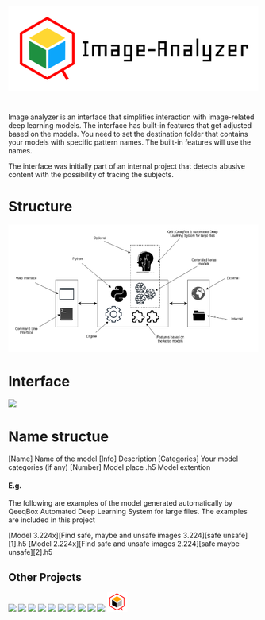 <p align="center"> <img src="https://raw.githubusercontent.com/qeeqbox/image-analyzer/main/readme/imageanalyzer_logo.png"></p>

#
Image analyzer is an interface that simplifies interaction with image-related deep learning models. The interface has built-in features that get adjusted based on the models. You need to set the destination folder that contains your models with specific pattern names. The built-in features will use the names. 

The interface was initially part of an internal project that detects abusive content with the possibility of tracing the subjects.


# Structure
<img src="https://raw.githubusercontent.com/qeeqbox/image-analyzer/main/readme/structure.png">

# Interface
<img src="https://raw.githubusercontent.com/qeeqbox/image-analyzer/main/readme/intro.gif" style="max-width:768px"/>

# Name structue
[Name]			Name of the model
[Info]			Description
[Categories]	Your model categories (if any)
[Number]		Model place
.h5				Model extention

#### E.g.
The following are examples of the model generated automatically by QeeqBox Automated Deep Learning System for large files. The examples are included in this project

[Model 3.224x][Find safe, maybe and unsafe images 3.224][safe unsafe][1].h5
[Model 2.224x][Find safe and unsafe images 2.224][safe maybe unsafe][2].h5

## Other Projects
[![](https://github.com/qeeqbox/.github/blob/main/data/analyzer.png)](https://github.com/qeeqbox/analyzer) [![](https://github.com/qeeqbox/.github/blob/main/data/chameleon.png)](https://github.com/qeeqbox/chameleon) [![](https://github.com/qeeqbox/.github/blob/main/data/honeypots.png)](https://github.com/qeeqbox/honeypots) [![](https://github.com/qeeqbox/.github/blob/main/data/osint.png)](https://github.com/qeeqbox/osint) [![](https://github.com/qeeqbox/.github/blob/main/data/url-sandbox.png)](https://github.com/qeeqbox/url-sandbox) [![](https://github.com/qeeqbox/.github/blob/main/data/mitre-visualizer.png)](https://github.com/qeeqbox/mitre-visualizer) [![](https://github.com/qeeqbox/.github/blob/main/data/woodpecker.png)](https://github.com/qeeqbox/woodpecker) [![](https://github.com/qeeqbox/.github/blob/main/data/docker-images.png)](https://github.com/qeeqbox/docker-images) [![](https://github.com/qeeqbox/.github/blob/main/data/seahorse.png)](https://github.com/qeeqbox/seahorse) [![](https://github.com/qeeqbox/.github/blob/main/data/rhino.png)](https://github.com/qeeqbox/rhino) [![](https://github.com/qeeqbox/.github/blob/main/data/raven.png)](https://github.com/qeeqbox/raven)
